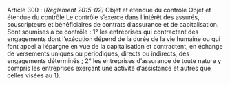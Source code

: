 Article 300 : (_Règlement 2015-02)_ Objet et étendue du contrôle
Objet et étendue du contrôle
Le contrôle s’exerce dans l’intérêt des assurés, souscripteurs et bénéficiaires de contrats d’assurance et de capitalisation.
Sont soumises à ce contrôle :
1° les entreprises qui contractent des engagements dont l’exécution dépend de la durée de la vie humaine ou qui font appel à l’épargne en vue de la capitalisation et contractent, en échange de versements uniques ou périodiques, directs ou indirects, des engagements déterminés ;
2° les entreprises d’assurance de toute nature y compris les entreprises exerçant une activité d’assistance et autres que celles visées au 1).